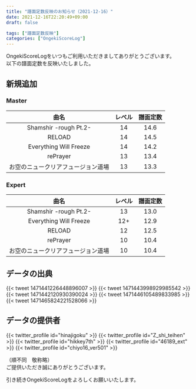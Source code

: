 ```yaml
---
title: "譜面定数反映のお知らせ（2021-12-16）"
date: 2021-12-16T22:20:49+09:00
draft: false

tags: ["譜面定数反映"]
categories: ["OngekiScoreLog"]
---
```


OngekiScoreLogをいつもご利用いただきましてありがとうございます。  
以下の譜面定数を反映いたしました。

<!--more-->

## 新規追加

### Master

| 曲名 | レベル | 譜面定数 |
|:-:|:-:|:-:|
| Shamshir -rough Pt.2- | 14 | 14.6 |
| RELOAD | 14 | 14.5 |
| Everything Will Freeze | 14 | 14.2 |
| rePrayer | 13 | 13.4 |
| お空のニュークリアフュージョン道場 | 13 | 13.3 |

### Expert

| 曲名 | レベル | 譜面定数 |
|:-:|:-:|:-:|
| Shamshir -rough Pt.2- | 13 | 13.0 |
| Everything Will Freeze | 12+ | 12.9 |
| RELOAD | 12 | 12.5 |
| rePrayer | 10 | 10.4 |
| お空のニュークリアフュージョン道場 | 10 | 10.4 |

## データの出典

{{< tweet 1471441226448896007 >}}
{{< tweet 1471443998929985542 >}}
{{< tweet 1471442120930390024 >}}
{{< tweet 1471446105489833985 >}}
{{< tweet 1471465824221528066 >}}

## データの提供者

{{< twitter_profile id="hinajigoku" >}}
{{< twitter_profile id="Z_shi_teihen" >}}
{{< twitter_profile id="hikkey7th" >}}
{{< twitter_profile id="46189_ext" >}}
{{< twitter_profile id="chiyo16_ver501" >}}

（順不同　敬称略）  
ご提供いただき誠にありがとうございます。

引き続きOngekiScoreLogをよろしくお願いいたします。
